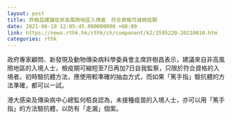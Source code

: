```yaml
---
layout: post
title: 許樹昌建議從非高風險地區入境者　符合資格可減檢疫期
date: 2021-06-10 12:05:45.000000000 +08:00
link: https://news.rthk.hk/rthk/ch/component/k2/1595220-20210610.htm
categories: rthk
---
```


政府專家顧問、新發現及動物傳染病科學委員會主席許樹昌表示，建議來自非高風險地區的入境人士，檢疫期可縮短至7日再加7日自我監察，只限於符合資格的入境者。初時驗抗體方法，應使用較準確的抽血方式，而如果「篤手指」驗抗體的方法準確，都可以一試。

港大感染及傳染病中心總監何栢良認為，未接種疫苗的入境人士，亦可以用「篤手指」的方法驗抗體，以防有「走漏」個案。

